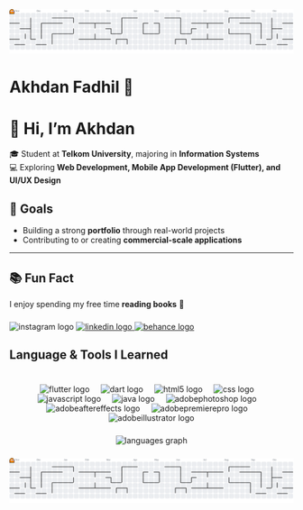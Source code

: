 <picture>
  <source media="(prefers-color-scheme: dark)" srcset="https://raw.githubusercontent.com/EsGoreng/EsGoreng/output/pacman-contribution-graph-dark.svg">
  <source media="(prefers-color-scheme: light)" srcset="https://raw.githubusercontent.com/EsGoreng/EsGoreng/output/pacman-contribution-graph.svg">
  <img alt="pacman contribution graph" src="https://raw.githubusercontent.com/EsGoreng/EsGoreng/output/pacman-contribution-graph.svg">
</picture>

###

<h1 align="left">Akhdan Fadhil 💫</h1>

###

# 👋 Hi, I’m Akhdan  

🎓 Student at **Telkom University**, majoring in **Information Systems**  
💻 Exploring **Web Development, Mobile App Development (Flutter), and UI/UX Design**  

## 🎯 Goals  
- Building a strong **portfolio** through real-world projects  
- Contributing to or creating **commercial-scale applications**  

---

## 📚 Fun Fact  
I enjoy spending my free time **reading books** 📖  
###

<div align="left">
  <img src="https://raw.githubusercontent.com/maurodesouza/profile-readme-generator/master/src/assets/icons/social/instagram/default.svg" width="37" height="25" alt="instagram logo"  />
  <a href="https://www.linkedin.com/in/akhdan-fadhil/" target="_blank">
    <img src="https://raw.githubusercontent.com/maurodesouza/profile-readme-generator/master/src/assets/icons/social/linkedin/default.svg" width="37" height="25" alt="linkedin logo"  />
  </a>
  <a href="https://www.behance.net/akhdanfadhil" target="_blank">
    <img src="https://raw.githubusercontent.com/maurodesouza/profile-readme-generator/master/src/assets/icons/social/behance/default.svg" width="37" height="25" alt="behance logo"  />
  </a>
</div>

###

<h2 align="left">Language & Tools I Learned</h2>

###

<br clear="both">

<div align="center">
  <img src="https://skillicons.dev/icons?i=flutter" height="63" alt="flutter logo"  />
  <img width="12" />
  <img src="https://skillicons.dev/icons?i=dart" height="63" alt="dart logo"  />
  <img width="12" />
  <img src="https://skillicons.dev/icons?i=html" height="63" alt="html5 logo"  />
  <img width="12" />
  <img src="https://skillicons.dev/icons?i=css" height="63" alt="css logo"  />
  <img width="12" />
  <img src="https://skillicons.dev/icons?i=js" height="63" alt="javascript logo"  />
  <img width="12" />
  <img src="https://skillicons.dev/icons?i=java" height="63" alt="java logo"  />
  <img width="12" />
  <img src="https://skillicons.dev/icons?i=ps" height="63" alt="adobephotoshop logo"  />
  <img width="12" />
  <img src="https://skillicons.dev/icons?i=ae" height="63" alt="adobeaftereffects logo"  />
  <img width="12" />
  <img src="https://skillicons.dev/icons?i=pr" height="63" alt="adobepremierepro logo"  />
  <img width="12" />
  <img src="https://skillicons.dev/icons?i=ai" height="63" alt="adobeillustrator logo"  />
</div>

###

<div align="center">
  <img src="https://github-readme-stats.vercel.app/api/top-langs?username=EsGoreng&locale=en&hide_title=false&layout=compact&card_width=320&langs_count=12&theme=github_dark&hide_border=false&order=2" height="299" alt="languages graph"  />
</div>

###

<picture>
  <source media="(prefers-color-scheme: dark)" srcset="https://raw.githubusercontent.com/EsGoreng/EsGoreng/output/pacman-contribution-graph-dark.svg">
  <source media="(prefers-color-scheme: light)" srcset="https://raw.githubusercontent.com/EsGoreng/EsGoreng/output/pacman-contribution-graph.svg">
  <img alt="pacman contribution graph" src="https://raw.githubusercontent.com/EsGoreng/EsGoreng/output/pacman-contribution-graph.svg">
</picture>

###
